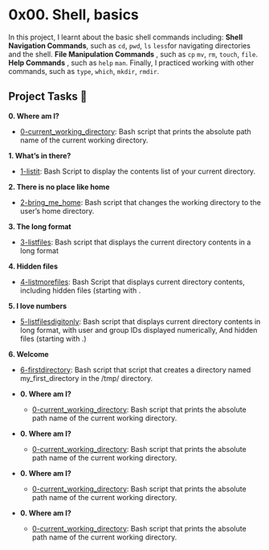 # 0x00. Shell, basics

In this project, I learnt about the basic shell commands including: 
**Shell Navigation Commands**, such as `cd`, `pwd`, `ls` `less`for navigating 
directories and the shell. **File Manipulation Commands** , such as `cp` `mv`, 
`rm`, `touch`, `file`. **Help Commands** , such as `help` `man`. Finally, I 
practiced working with other commands, such as `type`, `which`, `mkdir`, `rmdir`.

## Project Tasks :page_with_curl:

**0. Where am I?**
  * [0-current_working_directory](./0-current_working_directory): Bash script that 
prints the absolute path name of the current working directory.

**1. What’s in there?**
  * [1-listit](./1-listit): Bash Script to display the contents list of your current directory.

**2. There is no place like home**
  * [2-bring_me_home](./2-bring_me_home): Bash script that changes the working directory to the 
user’s home directory.

**3. The long format**
  * [3-listfiles](./3-listfiles): Bash script that displays the current directory contents in 
a long format

**4. Hidden files**
  * [4-listmorefiles](./4-listmorefiles): Bash Script that displays current directory contents, 
including hidden files (starting with .

**5. I love numbers**
  * [5-listfilesdigitonly](./5-listfilesdigitonly): Bash script that displays current directory 
contents in long format, with user and group IDs displayed numerically, And hidden files (starting with .)

**6. Welcome**
  * [6-firstdirectory](./6-firstdirectory): Bash script that script that creates a directory 
named my_first_directory in the /tmp/ directory.

* **0. Where am I?**
  * [0-current_working_directory](./0-current_working_directory): Bash script that
prints the absolute path name of the current working directory.

* **0. Where am I?**
  * [0-current_working_directory](./0-current_working_directory): Bash script that
prints the absolute path name of the current working directory.

* **0. Where am I?**
  * [0-current_working_directory](./0-current_working_directory): Bash script that
prints the absolute path name of the current working directory.

* **0. Where am I?**
  * [0-current_working_directory](./0-current_working_directory): Bash script that
prints the absolute path name of the current working directory.
